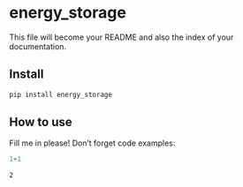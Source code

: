 # energy_storage


<!-- WARNING: THIS FILE WAS AUTOGENERATED! DO NOT EDIT! -->

This file will become your README and also the index of your
documentation.

## Install

``` sh
pip install energy_storage
```

## How to use

Fill me in please! Don’t forget code examples:

``` python
1+1
```

    2
